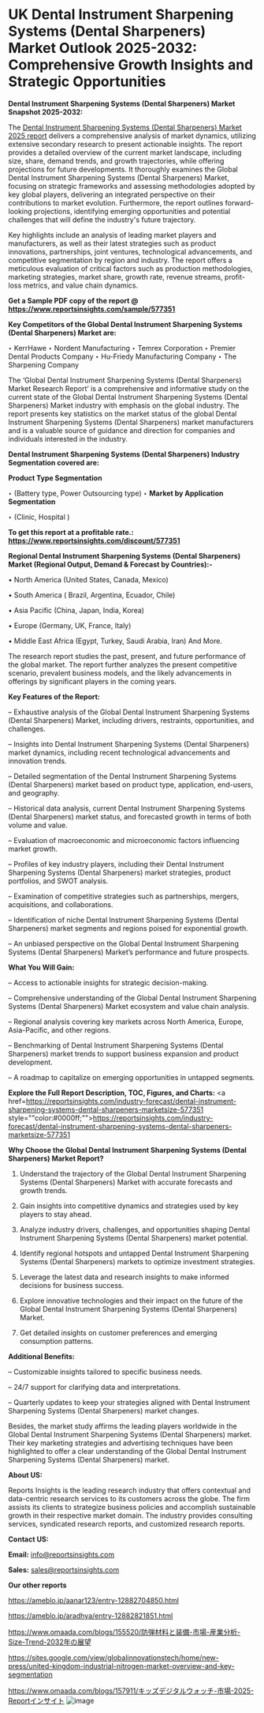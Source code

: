 # UK Dental Instrument Sharpening Systems (Dental Sharpeners) Market Outlook 2025-2032: Comprehensive Growth Insights and Strategic Opportunities

<strong>Dental Instrument Sharpening Systems (Dental Sharpeners) Market Snapshot 2025-2032:</strong>

The <a href=https://www.reportsinsights.com/sample/577351>Dental Instrument Sharpening Systems (Dental Sharpeners) Market 2025 report</a> delivers a comprehensive analysis of market dynamics, utilizing extensive secondary research to present actionable insights. The report provides a detailed overview of the current market landscape, including size, share, demand trends, and growth trajectories, while offering projections for future developments. It thoroughly examines the Global Dental Instrument Sharpening Systems (Dental Sharpeners) Market, focusing on strategic frameworks and assessing methodologies adopted by key global players, delivering an integrated perspective on their contributions to market evolution. Furthermore, the report outlines forward-looking projections, identifying emerging opportunities and potential challenges that will define the industry's future trajectory.

Key highlights include an analysis of leading market players and manufacturers, as well as their latest strategies such as product innovations, partnerships, joint ventures, technological advancements, and competitive segmentation by region and industry. The report offers a meticulous evaluation of critical factors such as production methodologies, marketing strategies, market share, growth rate, revenue streams, profit-loss metrics, and value chain dynamics.

<strong>Get a Sample PDF copy of the report @ <a href=https://www.reportsinsights.com/sample/577351 style=color:#0000ff;>https://www.reportsinsights.com/sample/577351</a></strong>

<strong>Key Competitors of the Global Dental Instrument Sharpening Systems (Dental Sharpeners) Market are:</strong>

‣ KerrHawe 
‣ Nordent Manufacturing 
‣ Temrex Corporation 
‣ Premier Dental Products Company 
‣ Hu-Friedy Manufacturing Company 
‣ The Sharpening Company

The ‘Global Dental Instrument Sharpening Systems (Dental Sharpeners) Market Research Report’ is a comprehensive and informative study on the current state of the Global Dental Instrument Sharpening Systems (Dental Sharpeners) Market industry with emphasis on the global industry. The report presents key statistics on the market status of the global Dental Instrument Sharpening Systems (Dental Sharpeners) market manufacturers and is a valuable source of guidance and direction for companies and individuals interested in the industry.

<strong>Dental Instrument Sharpening Systems (Dental Sharpeners) Industry Segmentation covered are:</strong>

<strong>Product Type Segmentation</strong>

‣ (Battery type, Power Outsourcing type)
‣ 
<strong>Market by Application Segmentation</strong>

‣ (Clinic, Hospital )

<strong>To get this report at a profitable rate.: <a href=https://www.reportsinsights.com/discount/577351 style=color:#0000ff;>https://www.reportsinsights.com/discount/577351</a></strong>

<strong>Regional Dental Instrument Sharpening Systems (Dental Sharpeners) Market (Regional Output, Demand &amp; Forecast by Countries):-</strong>

• North America (United States, Canada, Mexico)

• South America ( Brazil, Argentina, Ecuador, Chile)

• Asia Pacific (China, Japan, India, Korea)

• Europe (Germany, UK, France, Italy)

• Middle East Africa (Egypt, Turkey, Saudi Arabia, Iran) And More.

The research report studies the past, present, and future performance of the global market. The report further analyzes the present competitive scenario, prevalent business models, and the likely advancements in offerings by significant players in the coming years.

<strong>Key Features of the Report:</strong>

– Exhaustive analysis of the Global Dental Instrument Sharpening Systems (Dental Sharpeners) Market, including drivers, restraints, opportunities, and challenges.

– Insights into Dental Instrument Sharpening Systems (Dental Sharpeners) market dynamics, including recent technological advancements and innovation trends.

– Detailed segmentation of the Dental Instrument Sharpening Systems (Dental Sharpeners) market based on product type, application, end-users, and geography.

– Historical data analysis, current Dental Instrument Sharpening Systems (Dental Sharpeners) market status, and forecasted growth in terms of both volume and value.

– Evaluation of macroeconomic and microeconomic factors influencing market growth.

– Profiles of key industry players, including their Dental Instrument Sharpening Systems (Dental Sharpeners) market strategies, product portfolios, and SWOT analysis.

– Examination of competitive strategies such as partnerships, mergers, acquisitions, and collaborations.

– Identification of niche Dental Instrument Sharpening Systems (Dental Sharpeners) market segments and regions poised for exponential growth.

– An unbiased perspective on the Global Dental Instrument Sharpening Systems (Dental Sharpeners) Market’s performance and future prospects.

<strong>What You Will Gain:</strong>

– Access to actionable insights for strategic decision-making.

– Comprehensive understanding of the Global Dental Instrument Sharpening Systems (Dental Sharpeners) Market ecosystem and value chain analysis.

– Regional analysis covering key markets across North America, Europe, Asia-Pacific, and other regions.

– Benchmarking of Dental Instrument Sharpening Systems (Dental Sharpeners) market trends to support business expansion and product development.

– A roadmap to capitalize on emerging opportunities in untapped segments.

<strong>Explore the Full Report Description, TOC, Figures, and Charts:</strong>
<a href=https://reportsinsights.com/industry-forecast/dental-instrument-sharpening-systems-dental-sharpeners-marketsize-577351 style=""color:#0000ff;"">https://reportsinsights.com/industry-forecast/dental-instrument-sharpening-systems-dental-sharpeners-marketsize-577351</a>

<strong>Why Choose the Global Dental Instrument Sharpening Systems (Dental Sharpeners) Market Report?</strong>

1. Understand the trajectory of the Global Dental Instrument Sharpening Systems (Dental Sharpeners) Market with accurate forecasts and growth trends.

2. Gain insights into competitive dynamics and strategies used by key players to stay ahead.

3. Analyze industry drivers, challenges, and opportunities shaping Dental Instrument Sharpening Systems (Dental Sharpeners) market potential.

4. Identify regional hotspots and untapped Dental Instrument Sharpening Systems (Dental Sharpeners) markets to optimize investment strategies.

5. Leverage the latest data and research insights to make informed decisions for business success.

6. Explore innovative technologies and their impact on the future of the Global Dental Instrument Sharpening Systems (Dental Sharpeners) Market.

7. Get detailed insights on customer preferences and emerging consumption patterns.

<strong>Additional Benefits:</strong>

– Customizable insights tailored to specific business needs.

– 24/7 support for clarifying data and interpretations.

– Quarterly updates to keep your strategies aligned with Dental Instrument Sharpening Systems (Dental Sharpeners) market changes.

Besides, the market study affirms the leading players worldwide in the Global Dental Instrument Sharpening Systems (Dental Sharpeners) market. Their key marketing strategies and advertising techniques have been highlighted to offer a clear understanding of the Global Dental Instrument Sharpening Systems (Dental Sharpeners) market.

<strong><strong>About US</strong>:</strong>

Reports Insights is the leading research industry that offers contextual and data-centric research services to its customers across the globe. The firm assists its clients to strategize business policies and accomplish sustainable growth in their respective market domain. The industry provides consulting services, syndicated research reports, and customized research reports.

<strong>Contact US:</strong>

<p class=><b>Email:</b> <a href=mailto:info@reportsinsights.com>info@reportsinsights.com</a></p>
<p class=><b>Sales:</b> <a href=mailto:sales@reportsinsights.com>sales@reportsinsights.com</a></p>

<strong>Our other reports</strong>

<a href=https://ameblo.jp/aanar123/entry-12882704850.html>https://ameblo.jp/aanar123/entry-12882704850.html</a>

<a href=https://ameblo.jp/aradhya/entry-12882821851.html>https://ameblo.jp/aradhya/entry-12882821851.html</a>

<a href=https://www.omaada.com/blogs/155520/防弾材料と装備-市場-産業分析-Size-Trend-2032年の展望>https://www.omaada.com/blogs/155520/防弾材料と装備-市場-産業分析-Size-Trend-2032年の展望</a>

<a href=https://sites.google.com/view/globalinnovationstech/home/new-press/united-kingdom-industrial-nitrogen-market-overview-and-key-segmentation>https://sites.google.com/view/globalinnovationstech/home/new-press/united-kingdom-industrial-nitrogen-market-overview-and-key-segmentation</a>

<a href=https://www.omaada.com/blogs/157911/キッズデジタルウォッチ-市場-2025-Reportインサイト>https://www.omaada.com/blogs/157911/キッズデジタルウォッチ-市場-2025-Reportインサイト</a>
![image](https://github.com/user-attachments/assets/1178aaf6-e208-4259-b3f5-41e78fc3879d)
